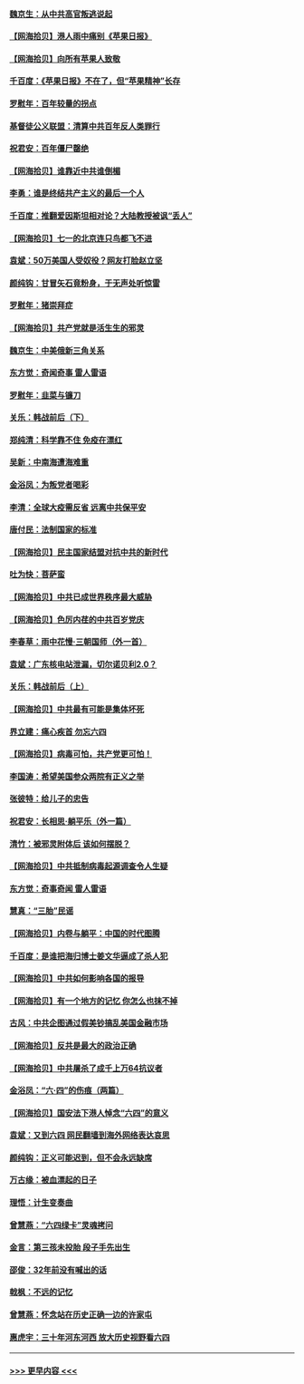 #### [魏京生：从中共高官叛逃说起](../pages/nsc993/n13048997.md?t=06261601) 
#### [【网海拾贝】港人雨中痛别《苹果日报》](../pages/nsc993/n13048941.md?t=06261601) 
#### [【网海拾贝】向所有苹果人致敬](../pages/nsc993/n13046795.md?t=06261601) 
#### [千百度：《苹果日报》不在了，但“苹果精神”长存](../pages/nsc993/n13046703.md?t=06261601) 
#### [罗慰年：百年较量的拐点](../pages/nsc993/n13046542.md?t=06261601) 
#### [基督徒公义联盟：清算中共百年反人类罪行](../pages/nsc993/n13046499.md?t=06261601) 
#### [祝君安：百年僵尸罄绝](../pages/nsc993/n13045595.md?t=06261601) 
#### [【网海拾贝】谁靠近中共谁倒楣](../pages/nsc993/n13044667.md?t=06261601) 
#### [李勇：谁是终结共产主义的最后一个人](../pages/nsc993/n13044397.md?t=06261601) 
#### [千百度：推翻爱因斯坦相对论？大陆教授被讽“丢人”](../pages/nsc993/n13043908.md?t=06261601) 
#### [【网海拾贝】七一的北京连只鸟都飞不进](../pages/nsc993/n13041377.md?t=06261601) 
#### [袁斌：50万美国人受奴役？网友打脸赵立坚](../pages/nsc993/n13041330.md?t=06261601) 
#### [颜纯钩：甘冒矢石竟粉身，于无声处听惊雷](../pages/nsc993/n13041140.md?t=06261601) 
#### [罗慰年：猪崇拜症](../pages/nsc993/n13041071.md?t=06261601) 
#### [【网海拾贝】共产党就是活生生的邪灵](../pages/nsc993/n13036627.md?t=06261601) 
#### [魏京生：中美俄新三角关系](../pages/nsc993/n13035986.md?t=06261601) 
#### [东方觉：奇闻奇事 雷人雷语](../pages/nsc993/n13035878.md?t=06261601) 
#### [罗慰年：韭菜与镰刀](../pages/nsc993/n13034374.md?t=06261601) 
#### [关乐：韩战前后（下）](../pages/nsc993/n13034113.md?t=06261601) 
#### [郑纯清：科学靠不住 免疫在漂红](../pages/nsc993/n13034093.md?t=06261601) 
#### [吴新：中南海遭海难重](../pages/nsc993/n13034084.md?t=06261601) 
#### [金浴凤：为叛党者喝彩](../pages/nsc993/n13034058.md?t=06261601) 
#### [李清：全球大疫需反省 远离中共保平安](../pages/nsc993/n13033784.md?t=06261601) 
#### [唐付民：法制国家的标准](../pages/nsc993/n13032944.md?t=06261601) 
#### [【网海拾贝】民主国家结盟对抗中共的新时代](../pages/nsc993/n13031717.md?t=06261601) 
#### [吐为快：菩萨蛮](../pages/nsc993/n13030033.md?t=06261601) 
#### [【网海拾贝】中共已成世界秩序最大威胁](../pages/nsc993/n13028138.md?t=06261601) 
#### [【网海拾贝】色厉内荏的中共百岁党庆](../pages/nsc993/n13025582.md?t=06261601) 
#### [李春草：雨中花慢‧三朝国师（外一首）](../pages/nsc993/n13025567.md?t=06261601) 
#### [袁斌：广东核电站泄漏，切尔诺贝利2.0？](../pages/nsc993/n13025475.md?t=06261601) 
#### [关乐：韩战前后（上）](../pages/nsc993/n13025387.md?t=06261601) 
#### [【网海拾贝】中共最有可能是集体坏死](../pages/nsc993/n13023101.md?t=06261601) 
#### [界立建：痛心疾首 勿忘六四](../pages/nsc993/n13022339.md?t=06261601) 
#### [【网海拾贝】病毒可怕，共产党更可怕！](../pages/nsc993/n13020728.md?t=06261601) 
#### [李国涛：希望美国参众两院有正义之举](../pages/nsc993/n13020674.md?t=06261601) 
#### [张彼特：给儿子的忠告](../pages/nsc993/n13018934.md?t=06261601) 
#### [祝君安：长相思‧躺平乐（外一篇）](../pages/nsc993/n13018923.md?t=06261601) 
#### [清竹：被邪灵附体后 该如何摆脱？](../pages/nsc993/n13018877.md?t=06261601) 
#### [【网海拾贝】中共抵制病毒起源调查令人生疑](../pages/nsc993/n13017785.md?t=06261601) 
#### [东方觉：奇事奇闻 雷人雷语](../pages/nsc993/n13017577.md?t=06261601) 
#### [慧真：“三胎”民谣](../pages/nsc993/n13017394.md?t=06261601) 
#### [【网海拾贝】内卷与躺平：中国的时代图腾](../pages/nsc993/n13016128.md?t=06261601) 
#### [千百度：是谁把海归博士姜文华逼成了杀人犯](../pages/nsc993/n13015218.md?t=06261601) 
#### [【网海拾贝】中共如何影响各国的报导](../pages/nsc993/n13012599.md?t=06261601) 
#### [【网海拾贝】有一个地方的记忆 你怎么也抹不掉](../pages/nsc993/n13009802.md?t=06261601) 
#### [古风：中共企图通过假美钞搞乱美国金融市场](../pages/nsc993/n13009626.md?t=06261601) 
#### [【网海拾贝】反共是最大的政治正确](../pages/nsc993/n13007051.md?t=06261601) 
#### [【网海拾贝】中共屠杀了成千上万64抗议者](../pages/nsc993/n13002713.md?t=06261601) 
#### [金浴凤：“六·四”的伤痕（两篇）](../pages/nsc993/n13001719.md?t=06261601) 
#### [【网海拾贝】国安法下港人悼念“六四”的意义](../pages/nsc993/n13001039.md?t=06261601) 
#### [袁斌：又到六四 网民翻墙到海外网络表达哀思](../pages/nsc993/n13000995.md?t=06261601) 
#### [颜纯钩：正义可能迟到，但不会永远缺席](../pages/nsc993/n13000920.md?t=06261601) 
#### [万古缘：被血漂起的日子](../pages/nsc993/n13000914.md?t=06261601) 
#### [理悟：计生变奏曲](../pages/nsc993/n13000414.md?t=06261601) 
#### [曾慧燕：“六四绿卡”灵魂拷问](../pages/nsc993/n13000277.md?t=06261601) 
#### [金言：第三孩未投胎 段子手先出生](../pages/nsc993/n13000215.md?t=06261601) 
#### [邵俊：32年前没有喊出的话](../pages/nsc993/n13000181.md?t=06261601) 
#### [戟枫：不远的记忆](../pages/nsc993/n13000121.md?t=06261601) 
#### [曾慧燕：怀念站在历史正确一边的许家屯](../pages/nsc993/n13000073.md?t=06261601) 
#### [惠虎宇：三十年河东河西 放大历史视野看六四](../pages/nsc993/n13000018.md?t=06261601) 

----
#### [ >>> 更早内容 <<< ](../indexes/nsc993-earlier.md)
